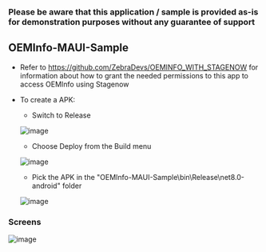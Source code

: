 ### Please be aware that this application / sample is provided as-is for demonstration purposes without any guarantee of support

## OEMInfo-MAUI-Sample

- Refer to https://github.com/ZebraDevs/OEMINFO_WITH_STAGENOW for information about how to grant the needed permissions to this app to access OEMInfo using Stagenow

- To create a APK:
    - Switch to Release

    ![image](https://github.com/NDZL/OEMInfo-MAUI-Sample/assets/11386676/d58acf3a-5ce7-40bc-90cd-4b345528e09e)

    - Choose Deploy from the Build menu

    ![image](https://github.com/NDZL/OEMInfo-MAUI-Sample/assets/11386676/790adbb4-898c-4ee0-a59d-0e59f09d2851)

    - Pick the APK in the "OEMInfo-MAUI-Sample\bin\Release\net8.0-android" folder

    ![image](https://github.com/NDZL/OEMInfo-MAUI-Sample/assets/11386676/62f68370-7cc9-4c4e-a279-81bb9bc469f4)


### Screens

![image](https://github.com/NDZL/OEMInfo-MAUI-Sample/assets/11386676/861d72fd-677c-4493-b662-2650c6a307b0)


